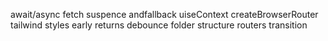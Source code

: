 
await/async
fetch
suspence andfallback
uiseContext
createBrowserRouter
tailwind styles
early returns
debounce
folder structure
routers
transition



